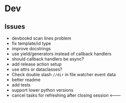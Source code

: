 # Dev

## Issues

- devbookd scan lines problem
- fix template/id type
- improve docstrings
- use yield/generators instead of callback handlers
- should callback handlers be async?
- add release action setup
- use attrs or dataclasses?
- Check double slash `//dir` in file watcher event data
- better readme
- add tests
- support lower python versions
- cancel tasks for refreshing after closing session <---
